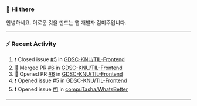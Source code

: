 ### 👋 Hi there 

안녕하세요. 이로운 것을 만드는 앱 개발자 김미주입니다. 

---
### :zap: Recent Activity

<!--START_SECTION:activity-->
1. ❗️ Closed issue [#5](https://github.com/GDSC-KNU/TIL-Frontend/issues/5) in [GDSC-KNU/TIL-Frontend](https://github.com/GDSC-KNU/TIL-Frontend)
2. 🎉 Merged PR [#6](https://github.com/GDSC-KNU/TIL-Frontend/pull/6) in [GDSC-KNU/TIL-Frontend](https://github.com/GDSC-KNU/TIL-Frontend)
3. 💪 Opened PR [#6](https://github.com/GDSC-KNU/TIL-Frontend/pull/6) in [GDSC-KNU/TIL-Frontend](https://github.com/GDSC-KNU/TIL-Frontend)
4. ❗️ Opened issue [#5](https://github.com/GDSC-KNU/TIL-Frontend/issues/5) in [GDSC-KNU/TIL-Frontend](https://github.com/GDSC-KNU/TIL-Frontend)
5. ❗️ Opened issue [#1](https://github.com/compuTasha/WhatsBetter/issues/1) in [compuTasha/WhatsBetter](https://github.com/compuTasha/WhatsBetter)
<!--END_SECTION:activity-->

---

<!--
**compuTasha/compuTasha** is a ✨ _special_ ✨ repository because its `README.md` (this file) appears on your GitHub profile.

Here are some ideas to get you started:

- 🔭 I’m currently working on ...
- 🌱 I’m currently learning ...
- 👯 I’m looking to collaborate on ...
- 🤔 I’m looking for help with ...
- 💬 Ask me about ...
- 📫 How to reach me: ...
- 😄 Pronouns: ...
- ⚡ Fun fact: ...
-->